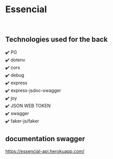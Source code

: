 # Essencial

&nbsp;

## Technologies used for the back

✔️ PG\
✔️ dotenv\
✔️ cors\
✔️ debug\
✔️ express\
✔️ express-jsdoc-swagger\
✔️ joy\
✔️ JSON WEB TOKEN\
✔️ swagger\
✔️ faker-js/faker

## documentation swagger

https://essencial-api.herokuapp.com/